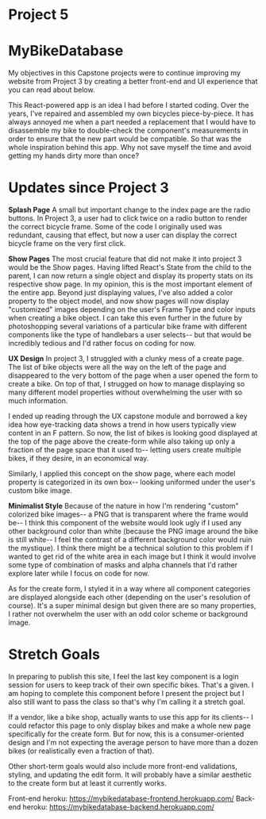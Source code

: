 # Project 5
# MyBikeDatabase
My objectives in this Capstone projects were to continue improving my website from Project 3 by creating a better front-end and UI experience that you can read about below.

This React-powered app is an idea I had before I started coding. Over the years, I've repaired and assembled my own bicycles piece-by-piece. It has always annoyed me when a part needed a replacement that I would have to disassemble my bike to double-check the component's measurements in order to ensure that the new part would be compatible. So that was the whole inspiration behind this app. Why not save myself the time and avoid getting my hands dirty more than once?

# Updates since Project 3

**Splash Page**
A small but important change to the index page are the radio buttons. In Project 3, a user had to click twice on a radio button to render the correct bicycle frame. Some of the code I originally used was redundant, causing that effect, but now a user can display the correct bicycle frame on the very first click.

**Show Pages**
The most crucial feature that did not make it into project 3 would be the Show pages. Having lifted React's State from the child to the parent, I can now return a single object and display its property stats on its respective show page. In my opinion, this is the most important element of the entire app. Beyond just displaying values, I've also added a color property to the object model, and now show pages will now display "customized" images depending on the user's Frame Type and color inputs when creating a bike object. I can take this even further in the future by photoshopping several variations of a particular bike frame with different components like the type of handlebars a user selects-- but that would be incredibly tedious and I'd rather focus on coding for now.

**UX Design**
In project 3, I struggled with a clunky mess of a create page. The list of bike objects were all the way on the left of the page and disappeared to the very bottom of the page when a user opened the form to create a bike. On top of that, I strugged on how to manage displaying so many different model properties without overwhelming the user with so much information. 

I ended up reading through the UX capstone module and borrowed a key idea how eye-tracking data shows a trend in how users typically view content in an F pattern. So now, the list of bikes is looking good displayed at the top of the page above the create-form while also taking up only a fraction of the page space that it used to-- letting users create multiple bikes, if they desire, in an economical way.

Similarly, I applied this concept on the show page, where each model property is categorized in its own box-- looking uniformed under the user's custom bike image. 

**Minimalist Style**
Because of the nature in how I'm rendering "custom" colorized bike images-- a PNG that is transparent where the frame would be-- I think this component of the website would look ugly if I used any other background color than white (because the PNG image around the bike is still white-- I feel the contrast of a different background color would ruin the mystique). I think there might be a technical solution to this problem if I wanted to get rid of the white area in each image but I think it would involve some type of combination of masks and alpha channels that I'd rather explore later while I focus on code for now.

As for the create form, I styled it in a way where all component categories are displayed alongside each other (depending on the user's resolution of course). It's a super minimal design but given there are so many properties, I rather not overwhelm the user with an odd color scheme or background image.

# Stretch Goals
In preparing to publish this site, I feel the last key component is a login session for users to keep track of their own specific bikes. That's a given. I am hoping to complete this component before I present the project but I also still want to pass the class so that's why I'm calling it a stretch goal.

If a vendor, like a bike shop, actually wants to use this app for its clients-- I could refactor this page to only display bikes and make a whole new page specifically for the create form. But for now, this is a consumer-oriented design and I'm not expecting the average person to have more than a dozen bikes (or realistically even a fraction of that).

Other short-term goals would also include more front-end validations, styling, and updating the edit form. It will probably have a similar aesthetic to the create form but at least it currently works.

Front-end heroku: https://mybikedatabase-frontend.herokuapp.com/
Back-end heroku: https://mybikedatabase-backend.herokuapp.com/